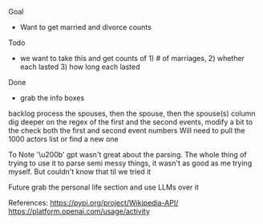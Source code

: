 Goal
* Want to get married and divorce counts

Todo
* we want to take this and get counts of 1) # of marriages, 2) whether each lasted 3) how long each lasted 
    


Done
* grab the info boxes

backlog
process the spouses, then the spouse, then the spouse(s) column
dig deeper on the regex of the first and the second events, modify a bit to the check both the first and second event numbers 
Will need to pull the 1000 actors list or find a new one


To Note
'\u200b' gpt wasn't great about the parsing. The whole thing of trying to use it to parse semi messy things, it wasn't as good as me trying myself. But couldn't know that til we tried it

Future
grab the personal life section and use LLMs over it

References:
https://pypi.org/project/Wikipedia-API/
https://platform.openai.com/usage/activity